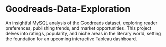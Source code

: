 # Goodreads-Data-Exploration
An insightful MySQL analysis of the Goodreads dataset, exploring reader preferences, publishing trends, and market opportunities. This project delves into ratings, popularity, and niche areas in the literary world, setting the foundation for an upcoming interactive Tableau dashboard.
